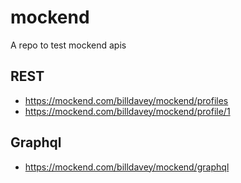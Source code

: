 # mockend
A repo to test mockend apis

## REST
- https://mockend.com/billdavey/mockend/profiles
- https://mockend.com/billdavey/mockend/profile/1
## Graphql
- https://mockend.com/billdavey/mockend/graphql
